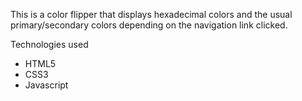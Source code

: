 This is a color flipper that displays hexadecimal colors and the usual primary/secondary colors   depending on the navigation link clicked.

Technologies used

- HTML5
- CSS3
- Javascript  
